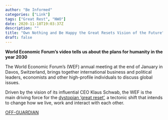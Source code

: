 ```yaml
---
author: "Be Informed"
categories: ["Link"]
tags: ["Great Rest", "NWO"]
date: 2020-11-18T19:03:37Z
description: ""
title: "Own Nothing and Be Happy the Great Resets Vision of the Future"
draft: false
---
```


**World Economic Forum’s video tells us about the plans for humanity in the year 2030**  

The World Economic Forum’s (WEF) annual meeting at  the end of January in Davos, Switzerland, brings together international  business and political leaders, economists and other high-profile  individuals to discuss global issues.   

Driven by the vision of its influential CEO Klaus Schwab, the WEF is the main driving force for the [dystopian ‘great reset’](https://off-guardian.org/2020/10/12/klaus-schwab-his-great-fascist-reset/), a tectonic shift that intends to change how we live, work and interact with each other.  

[OFF-GUARDIAN](https://off-guardian.org/2020/11/12/own-nothing-and-be-happy-the-great-resets-vision-of-the-future/)